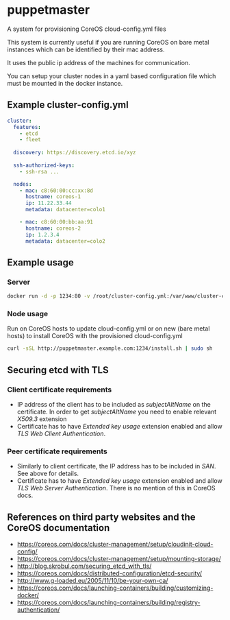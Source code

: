 # puppetmaster 

A system for provisioning CoreOS cloud-config.yml files

This system is currently useful if you are running CoreOS on bare metal instances which can be identified by their mac address.

It uses the public ip address of the machines for communication.

You can setup your cluster nodes in a yaml based configuration file which must be mounted in the docker instance.

## Example cluster-config.yml
```yaml
cluster:
  features:
    - etcd
    - fleet
      
  discovery: https://discovery.etcd.io/xyz
  
  ssh-authorized-keys:
    - ssh-rsa ...

  nodes:
    - mac: c8:60:00:cc:xx:8d
      hostname: coreos-1
      ip: 11.22.33.44
      metadata: datacenter=colo1

    - mac: c8:60:00:bb:aa:91
      hostname: coreos-2
      ip: 1.2.3.4
      metadata: datacenter=colo2
```

## Example usage

### Server 

```bash
docker run -d -p 1234:80 -v /root/cluster-config.yml:/var/www/cluster-config.yml -e BASE_URL=http://puppetmaster.example.com:1234 hauptmedia/puppetmaster
```

### Node usage

Run on CoreOS hosts to update cloud-config.yml or on new (bare metal hosts) to install CoreOS with the provisioned cloud-config.yml

```bash
curl -sSL http://puppetmaster.example.com:1234/install.sh | sudo sh
```

## Securing etcd with TLS

### Client certificate requirements
* IP address of the client has to be included as *subjectAltName* on the certificate. In order to get *subjectAltName* you need to enable relevant *X509.3* extension
* Certificate has to have *Extended key usage* extension enabled and allow *TLS Web Client Authentication*.

### Peer certificate requirements
* Similarly to client certificate, the IP address has to be included in *SAN*. See above for details.
* Certificate has to have *Extended key usage* extension enabled and allow *TLS Web Server Authentication*. There is no mention of this in CoreOS docs.



## References on third party websites and the CoreOS documentation

* https://coreos.com/docs/cluster-management/setup/cloudinit-cloud-config/
* https://coreos.com/docs/cluster-management/setup/mounting-storage/
* http://blog.skrobul.com/securing_etcd_with_tls/
* https://coreos.com/docs/distributed-configuration/etcd-security/
* http://www.g-loaded.eu/2005/11/10/be-your-own-ca/
* https://coreos.com/docs/launching-containers/building/customizing-docker/
* https://coreos.com/docs/launching-containers/building/registry-authentication/


